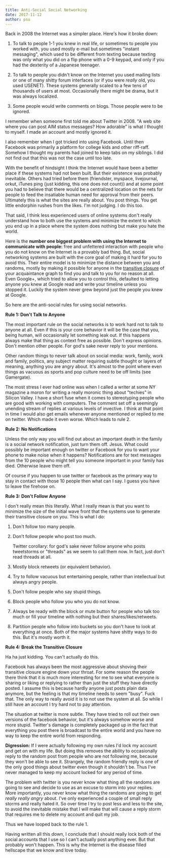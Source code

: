 ```yaml
---
title: Anti-Social Social Networking
date: 2017-11-12
author: psu
---
```


Back in 2008 the Internet was a simpler place. Here's how it broke down:

1. To talk to people 1-1 you knew in real life, or sometimes to people you worked with, you used mostly e-mail but sometimes "instant messaging", which used to be different from texting because texting was only what you did on a flip phone with a 0-9 keypad, and only if you had the dexterity of a Japanese teenager.

2. To talk to people you didn't know on the Internet you used mailing lists or one of many shitty forum interfaces (or if you were *really* old, you used USENET). These systems generally scaled to a few tens of thousands of users at most. Occasionally there might be drama, but it was always localized.

3. Some people would write comments on blogs. Those people were to be ignored.

I remember when someone first told me about Twitter in 2008. "A web site where you can post AIM status messages? How adorable" is what I thought to myself. I made an account and mostly ignored it.

I also remember when I got tricked into using Facebook. Until then Facebook was primarily a platform for college kids and other riff-raff. Somehow I thought my parents had joined to keep tabs on my siblings. I did not find out that this was not the case until too late.

With the benefit of hindsight I think the Internet would have been a better place if these systems had not been built. But their existence was probably inevitable. Others had tried before them (friendster, myspace, livejournal, orkut, iTunes ping (just kidding, this one does not count)) and at some point you had to believe that there would be a centralized location on the nets for people to feed the insatiable human need for approval from their peers. Ultimately this is what the sites are really about. You post things. You get little endorphin rushes from the likes. I'm not judging. I do this too.

That said, I think less experienced users of online systems don't really understand how to both use the systems and minimize the extent to which you end up in a place where the system does nothing but make you hate the world. 

Here is the **number one biggest problem with using the Internet to communicate with people:** free and unfettered interaction with people who you do not know on the Internet is a provably bad thing. But, social networking systems are built with the core goal of making it hard for you to avoid this. Their entire model is to minimize the distance between you and randoms, mostly by making it possible for anyone in the <a href="https://en.wikipedia.org/wiki/Transitive_closure">transitive closure</a> of your acquaintance graph to find you and talk to you for no reason at all. Even Google+, which tried to allow you to control this, defaulted to letting anyone you knew at Google read and write your timeline unless you stopped it. Luckily the system never grew beyond just the people you knew at Google.

So here are the anti-social rules for using social networks.

**Rule 1: Don't Talk to Anyone**

The most important rule on the social networks is to work hard not to talk to anyone at all. Even if this is your core behavior it will be the case that you, being human, will occasionally let something leak out. If this happens always make that thing as context free as possible. Don't express opinions. Don't mention other people. For god's sake never reply to your mentions.

Other random things to never talk about on social media: work, family, work and family, politics, any subject matter requiring subtle thought or layers of meaning, anything you are angry about. It's almost to the point where even things as vacuous as sports and pop culture need to be off limits (see Gamergate).

The most stress I ever had online was when I called a writer at some NY magazine a moron for writing a really moronic thing about "techies" in Silicon Valley. I have a short fuse when it comes to stereotyping people who are good with working with computers. The comment set off a seemingly unending stream of replies at various levels of invective. I think at that point in time I would also get emails whenever anyone mentioned or replied to me on twitter. Which made it even worse. Which leads to rule 2.

**Rule 2: No Notifications**

Unless the only way you will find out about an important death in the family is a social network notification, just turn them off. Jesus. What could possibly be important enough on twitter or Facebook for you to want your phone to make noise when it happens? Notifications are for text messages from the 10 people who might tell you someone important in your family has died. Otherwise leave them off.

Of course if you happen to use twitter or facebook as the primary way to stay in contact with those 10 people then what can I say. I guess you have to leave the firehose on.

**Rule 3: Don't Follow Anyone**

I don't really mean this literally. What I really mean is that you want to minimize the size of the initial wave front that the systems use to generate their transitive closure on you. This is what I do:

1. Don't follow too many people.

2. Don't follow people who post too much.

	Twitter corollary: for god's sake never follow anyone who posts tweetstorms or "threads" as we seem to call them now. In fact, just don't read threads at all.

3. Mostly block retweets (or equivalent behavior).

4. Try to follow vacuous but entertaining people, rather than intellectual but always angry people.

5. Don't follow people who say stupid things.

6. Block people who follow you who you do not know.

7. Always be ready with the block or mute button for people who talk too much or fill your timeline with nothing but their shares/likes/retweets.

8. Partition people who follow into buckets so you don't have to look at everything at once. Both of the major systems have shitty ways to do this. But it's mostly worth it.

**Rule 4: Break the Transitive Closure**

Ha ha just kidding. You can't actually do this.

Facebook has always been the most aggressive about shoving their transitive closure engine down your throat. For some reason the people there think that it is much more interesting for me to see what everyone is sharing or liking or replying to rather than just the stuff they have directly posted. I assume this is because hardly anyone just posts plain data anymore, but the feeling is that my timeline needs to seem "busy". Fuck that. The only way to really avoid it is to not use the system at all. So while I still have an account I try hard not to pay attention.

The situation at twitter is more subtle. They have tried to roll out their own versions of the facebook behavior, but it's always somehow worse and more stupid. Twitter's damage is completely packaged up in the fact that everything you post there is broadcast to the entire world and you have no way to keep the entire world from responding.

**Digression:** If I were actually following my own rules I'd lock my account and get on with my life. But doing this removes the ability to occasionally reply to the random post from people who are not following me, because they won't be able to see it. Strangely, the random friendly reply is one of the only good things about twitter even though it shouldn't be. Thus I've never managed to keep my account locked for any period of time. 

The problem with twitter is you never know what thing all the randoms are going to see and decide to use as an excuse to storm into your replies. More importantly, you never know what thing the randoms are going to get *really really angry* about. I've only experienced a couple of small reply storms and really hated it. So over time I try to post less and less to the site, to avoid the inevitable mistake that I will make that will cause a reply storm that requires me to delete my account and quit my job.

Thus we have looped back to the rule 1.

Having written all this down, I conclude that I should really lock both of the social
accounts that I use so I can't actually post anything ever. But that probably won't
happen. This is why the Internet is the disease filled hellscape that we know and love
today.